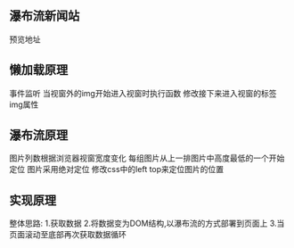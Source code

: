 ## 瀑布流新闻站
预览地址
## 懒加载原理
事件监听 当视窗外的img开始进入视窗时执行函数 修改接下来进入视窗的标签img属性
## 瀑布流原理
图片列数根据浏览器视窗宽度变化 每组图片从上一排图片中高度最低的一个开始定位 图片采用绝对定位 修改css中的left top来定位图片的位置 
## 实现原理
整体思路: 1.获取数据 2.将数据变为DOM结构,以瀑布流的方式部署到页面上 3.当页面滚动至底部再次获取数据循环
